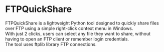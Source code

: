 #  FTPQuickShare
FTPQuickShare is a lightweight Python tool designed to quickly share files over FTP using a simple right-click context menu in Windows.
<br>
With just 2 clicks, users can select any file they want to share, without having to open an FTP client or remember login credentials.<br> The tool uses ftplib library FTP connections.
